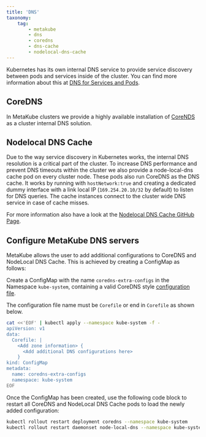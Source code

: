 ```yaml
---
title: 'DNS'
taxonomy:
    tag:
        - metakube
        - dns
        - coredns
        - dns-cache
        - nodelocal-dns-cache
---
```


Kubernetes has its own internal DNS service to provide service discovery between pods and services inside of the cluster. You can find more information about this at [DNS for Services and Pods](https://kubernetes.io/docs/concepts/services-networking/dns-pod-service/).

## CoreDNS

In MetaKube clusters we provide a highly available installation of [CoreNDS](https://coredns.io/) as a cluster internal DNS solution.

## Nodelocal DNS Cache

Due to the way service discovery in Kubernetes works, the internal DNS resolution is a critical part of the cluster. To increase DNS performance and prevent DNS timeouts within the cluster we also provide a node-local-dns cache pod on every cluster node. These pods also run CoreDNS as the DNS cache. It works by running with `hostNetwork:true` and creating a dedicated dummy interface with a link local IP (`169.254.20.10/32` by default) to listen for DNS queries. The cache instances connect to the cluster wide DNS service in case of cache misses.

For more information also have a look at the [Nodelocal DNS Cache GitHub Page](https://github.com/kubernetes/kubernetes/tree/master/cluster/addons/dns/nodelocaldns).

## Configure MetaKube DNS servers

MetaKube allows the user to add additional configurations to CoreDNS and NodeLocal DNS Cache. This is achieved by creating a ConfigMap as follows:

Create a ConfigMap with the name `coredns-extra-configs` in the Namespace `kube-system`, containing a valid CoreDNS style [configuration file](https://coredns.io/manual/toc/#configuration).

The configuration file name must be `Corefile` or end in `Corefile` as shown below.

```bash
cat <<'EOF' | kubectl apply --namespace kube-system -f -
apiVersion: v1
data:
  Corefile: |
    <Add zone information> {
      <Add additional DNS configurations here>
    }
kind: ConfigMap
metadata:
  name: coredns-extra-configs
  namespace: kube-system
EOF
```

Once the ConfigMap has been created, use the following code block to restart all CoreDNS and NodeLocal DNS Cache pods to load the newly added configuration:

```bash
kubectl rollout restart deployment coredns --namespace kube-system
kubectl rollout restart daemonset node-local-dns --namespace kube-system
```

